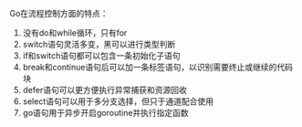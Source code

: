 Go在流程控制方面的特点：
1. 没有do和while循环，只有for
2. switch语句灵活多变，黑可以进行类型判断
3. if和switch语句都可以包含一条初始化子语句
4. break和continue语句后可以加一条标签语句，以识别需要终止或继续的代码块
5. defer语句可以更方便执行异常捕获和资源回收
6. select语句可以用于多分支选择，但只于通道配合使用
7. go语句用于异步开启goroutine并执行指定函数